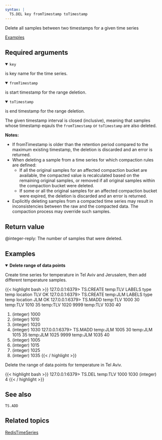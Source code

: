 ```yaml
---
syntax: |
  TS.DEL key fromTimestamp toTimestamp
---
```


Delete all samples between two timestamps for a given time series

[Examples](#examples)

## Required arguments

<details open><summary><code>key</code></summary> 

is key name for the time series.
</details>

<details open><summary><code>fromTimestamp</code></summary> 

is start timestamp for the range deletion.
</details>

<details open><summary><code>toTimestamp</code></summary>

is end timestamp for the range deletion.

The given timestamp interval is closed (inclusive), meaning that samples whose timestamp eqauls the `fromTimestamp` or `toTimestamp` are also deleted.

<note><b>Notes:</b>
  
- If fromTimestamp is older than the retention period compared to the maximum existing timestamp, the deletion is discarded and an error is returned.
- When deleting a sample from a time series for which compaction rules are defined:
  - If all the original samples for an affected compaction bucket are available, the compacted value is recalculated based on the remaining original samples, or removed if all original samples within the compaction bucket  were deleted.
  - If some or all the original samples for an affected compaction bucket were expired, the deletion is discarded and an error is returned.
- Explicitly deleting samples from a compacted time series may result in inconsistencies between the raw and the compacted data. The compaction process may override such samples. 

</note>

## Return value

@integer-reply: The number of samples that were deleted.

## Examples 

<details open><summary><b>Delete range of data points</b></summary>

Create time series for temperature in Tel Aviv and Jerusalem, then add different temperature samples.

{{< highlight bash >}}
127.0.0.1:6379> TS.CREATE temp:TLV LABELS type temp location TLV
OK
127.0.0.1:6379> TS.CREATE temp:JLM LABELS type temp location JLM
OK
127.0.0.1:6379> TS.MADD temp:TLV 1000 30 temp:TLV 1010 35 temp:TLV 1020 9999 temp:TLV 1030 40
1) (integer) 1000
2) (integer) 1010
3) (integer) 1020
4) (integer) 1030
127.0.0.1:6379> TS.MADD temp:JLM 1005 30 temp:JLM 1015 35 temp:JLM 1025 9999 temp:JLM 1035 40
1) (integer) 1005
2) (integer) 1015
3) (integer) 1025
4) (integer) 1035
{{< / highlight >}}

Delete the range of data points for temperature in Tel Aviv.

{{< highlight bash >}}
127.0.0.1:6379> TS.DEL temp:TLV 1000 1030
(integer) 4
{{< / highlight >}}
</details>

## See also

`TS.ADD` 

## Related topics

[RedisTimeSeries](/docs/stack/timeseries)
